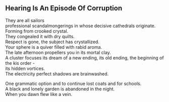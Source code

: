 Hearing Is An Episode Of Corruption
-----------------------------------
They are all sailors  
professional scandalmongerings in whose decisive cathedrals originate.  
Forming from crooked crystal.  
They congealed it with dry quilts.  
Respect is gone, the subject has crystallized.  
Your sphere is a quiver filled with rabid aroma.  
The late afternoon propellers you in its mortal clay.  
A cluster focuses its dream of a new ending, its old ending, the beginning of the kis order -  
its hidden vortices.  
The electricity perfect shadows are brainwashed.  
  
One grammatic option and to continue lost coats and for schools.  
A black and lonely garden is abandoned in the night.  
When you dawn flew like a vein.  
